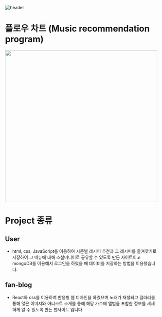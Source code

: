 ![header](https://capsule-render.vercel.app/api?type=waving&&&color=0:00BCF2,100:2158A8&height=250&width=867.2&section=header&text=Personal%20Projectgather&fontSize=45&fontAlignY=45&fontColor=skyblue)

# 플로우 차트 (Music recommendation program)
<img src = "https://github.com/user-attachments/assets/aaf18104-701e-49ba-992b-5200dee76f5d" width="500px" height="500px">

# Project 종류
## User
- html, css, JavaScript를 이용하여 시즌별 레시피 추천과 그 레시피를 즐겨찾기로 저장하여 그 메뉴에 대해 소셜미디어로 공유할 수 있도록 만든 사이트이고
  mongoDB를 이용해서 로그인을 하였을 때 데이터를 저장하는 방법을 이용했습니다.

## fan-blog
- React와 css를 이용하여 반응형 웹 디자인을 하였으며 노래가 재생되고 갤러리를 통해 많은 이미지와 아티스트 소개를 통해 해당 가수에 앨범을 포함한 정보를 세세하게 알 수 있도록
  만든 팬사이트 입니다.
